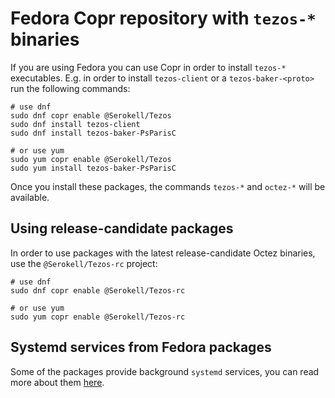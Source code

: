 <!--
   - SPDX-FileCopyrightText: 2021 Oxhead Alpha
   - SPDX-License-Identifier: LicenseRef-MIT-OA
   -->
# Fedora Copr repository with `tezos-*` binaries

If you are using Fedora you can use Copr in order to install `tezos-*`
executables.
E.g. in order to install `tezos-client` or a `tezos-baker-<proto>` run the
following commands:
```
# use dnf
sudo dnf copr enable @Serokell/Tezos
sudo dnf install tezos-client
sudo dnf install tezos-baker-PsParisC

# or use yum
sudo yum copr enable @Serokell/Tezos
sudo yum install tezos-baker-PsParisC
```
Once you install these packages, the commands `tezos-*` and `octez-*` will be available.

## Using release-candidate packages

In order to use packages with the latest release-candidate Octez binaries,
use the `@Serokell/Tezos-rc` project:
```
# use dnf
sudo dnf copr enable @Serokell/Tezos-rc

# or use yum
sudo yum copr enable @Serokell/Tezos-rc
```

## Systemd services from Fedora packages

Some of the packages provide background `systemd` services, you can read more about them
[here](./systemd.md#ubuntu-and-fedora).
